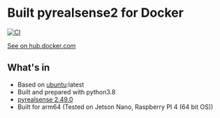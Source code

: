 # Built pyrealsense2 for Docker

[![CI](https://github.com/nixone/pyrealsense2-docker/actions/workflows/main.yml/badge.svg)](https://github.com/nixone/pyrealsense2-docker/actions/workflows/main.yml)

[See on hub.docker.com](https://hub.docker.com/repository/docker/nixone/pyrealsense2)

## What's in

* Based on [ubuntu](https://hub.docker.com/_/ubuntu):latest
* Built and prepared with python3.8
* [pyrealsense 2.49.0](https://github.com/IntelRealSense/librealsense/tree/master/wrappers/python)
* Built for arm64 (Tested on Jetson Nano, Raspberry PI 4 (64 bit OS))
